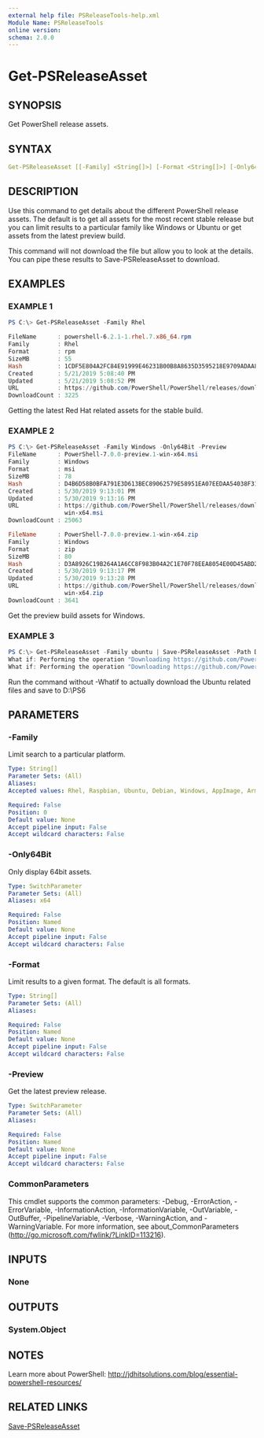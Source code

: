 ```yaml
---
external help file: PSReleaseTools-help.xml
Module Name: PSReleaseTools
online version:
schema: 2.0.0
---
```


# Get-PSReleaseAsset

## SYNOPSIS

Get PowerShell release assets.

## SYNTAX

```yaml
Get-PSReleaseAsset [[-Family] <String[]>] [-Format <String[]>] [-Only64Bit] [-Preview] [<CommonParameters>]
```

## DESCRIPTION

Use this command to get details about the different PowerShell release assets. The default is to get all assets for the most recent stable release but you can limit results to a particular family like Windows or Ubuntu or get assets from the latest preview build.

This command will not download the file but allow you to look at the details. You can pipe these results to Save-PSReleaseAsset to download.

## EXAMPLES

### EXAMPLE 1

```powershell
PS C:\> Get-PSReleaseAsset -Family Rhel

FileName      : powershell-6.2.1-1.rhel.7.x86_64.rpm
Family        : Rhel
Format        : rpm
SizeMB        : 55
Hash          : 1CDF5E804A2FC84E91999E46231B00B8A8635D3595218E9709ADAA8208D02C4D
Created       : 5/21/2019 5:08:40 PM
Updated       : 5/21/2019 5:08:52 PM
URL           : https://github.com/PowerShell/PowerShell/releases/download/v6.2.1/powershell-6.2.1-1.rhel.7.x86_64.rpm
DownloadCount : 3225
```

Getting the latest Red Hat related assets for the stable build.

### EXAMPLE 2

```powershell
PS C:\> Get-PSReleaseAsset -Family Windows -Only64Bit -Preview
FileName      : PowerShell-7.0.0-preview.1-win-x64.msi
Family        : Windows
Format        : msi
SizeMB        : 78
Hash          : D4B6D58B0BFA791E3D613BEC89062579E58951EA07EEDAA54038F317EBBBAD0A
Created       : 5/30/2019 9:13:01 PM
Updated       : 5/30/2019 9:13:16 PM
URL           : https://github.com/PowerShell/PowerShell/releases/download/v7.0.0-preview.1/PowerShell-7.0.0-preview.1-
                win-x64.msi
DownloadCount : 25063

FileName      : PowerShell-7.0.0-preview.1-win-x64.zip
Family        : Windows
Format        : zip
SizeMB        : 80
Hash          : D3A8926C19B264A1A6CC8F983B04A2C1E70F78EEA8054E00D45ABD216F7907C7
Created       : 5/30/2019 9:13:17 PM
Updated       : 5/30/2019 9:13:28 PM
URL           : https://github.com/PowerShell/PowerShell/releases/download/v7.0.0-preview.1/PowerShell-7.0.0-preview.1-
                win-x64.zip
DownloadCount : 3641
```

Get the preview build assets for Windows.

### EXAMPLE 3

```powershell
PS C:\> Get-PSReleaseAsset -Family ubuntu | Save-PSReleaseAsset -Path D:\PS6 -whatif
What if: Performing the operation "Downloading https://github.com/PowerShell/PowerShell/releases/download/v6.2.1/powershell_6.2.1-1.ubuntu.16.04_amd64.deb" on target "D:\PS6\powershell_6.2.1-1.ubuntu.16.04_amd64.deb".
What if: Performing the operation "Downloading https://github.com/PowerShell/PowerShell/releases/download/v6.2.1/powershell_6.2.1-1.ubuntu.18.04_amd64.deb" on target "D:\PS6\powershell_6.2.1-1.ubuntu.18.04_amd64.deb".
```

Run the command without -Whatif to actually download the Ubuntu related files and save to D:\PS6

## PARAMETERS

### -Family

Limit search to a particular platform.

```yaml
Type: String[]
Parameter Sets: (All)
Aliases:
Accepted values: Rhel, Raspbian, Ubuntu, Debian, Windows, AppImage, Arm, MacOS, Alpine, FXDependent

Required: False
Position: 0
Default value: None
Accept pipeline input: False
Accept wildcard characters: False
```

### -Only64Bit

Only display 64bit assets.

```yaml
Type: SwitchParameter
Parameter Sets: (All)
Aliases: x64

Required: False
Position: Named
Default value: None
Accept pipeline input: False
Accept wildcard characters: False
```

### -Format

Limit results to a given format. The default is all formats.

```yaml
Type: String[]
Parameter Sets: (All)
Aliases:

Required: False
Position: Named
Default value: None
Accept pipeline input: False
Accept wildcard characters: False
```

### -Preview

Get the latest preview release.

```yaml
Type: SwitchParameter
Parameter Sets: (All)
Aliases:

Required: False
Position: Named
Default value: None
Accept pipeline input: False
Accept wildcard characters: False
```

### CommonParameters

This cmdlet supports the common parameters: -Debug, -ErrorAction, -ErrorVariable, -InformationAction, -InformationVariable, -OutVariable, -OutBuffer, -PipelineVariable, -Verbose, -WarningAction, and -WarningVariable. For more information, see about_CommonParameters (http://go.microsoft.com/fwlink/?LinkID=113216).

## INPUTS

### None

## OUTPUTS

### System.Object

## NOTES

Learn more about PowerShell: http://jdhitsolutions.com/blog/essential-powershell-resources/

## RELATED LINKS

[Save-PSReleaseAsset]()
